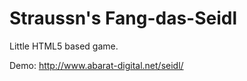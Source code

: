 Straussn's Fang-das-Seidl
===================

Little HTML5 based game.

Demo: http://www.abarat-digital.net/seidl/

